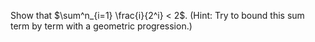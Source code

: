 Show that $\sum^n_{i=1} \frac{i}{2^i} < 2$. (Hint: Try to bound this sum term by term with
a geometric progression.)
